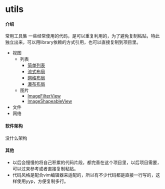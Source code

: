 # utils

#### 介绍

常用工具集 一些经常使用的代码，是可以重复利用的，为了避免复制粘贴，特此独立出来，可以用library依赖的方式引用，也可以直接复制到项目里。

- 视图
    - 列表
        - [简单列表](https://gitee.com/sharyuke/utils/blob/master/app/src/main/java/com/sharyuke/app/ViewListBaseActivity.kt)
        - [流式布局](https://gitee.com/sharyuke/utils/blob/master/app/src/main/java/com/sharyuke/app/ViewListLayoutManagerFlexActivity.kt)
        - [网格布局](https://gitee.com/sharyuke/utils/blob/master/app/src/main/java/com/sharyuke/app/ViewListLayoutManagerGridActivity.kt)
        - [瀑布布局](https://gitee.com/sharyuke/utils/blob/master/app/src/main/java/com/sharyuke/app/ViewListLayoutManagerStaggeredActivity.kt)
    - 图片
        - [ImageFilterView](https://gitee.com/sharyuke/utils/blob/master/app/src/main/java/com/sharyuke/app/ViewImageFilterActivity.kt)
        - [ImageShapeableView](https://gitee.com/sharyuke/utils/blob/master/app/src/main/java/com/sharyuke/app/ViewImageShapeableActivity.kt)
- 文件
- 网络

#### 软件架构

没什么架构

#### 其他

- 以后会慢慢的将自己积累的代码片段，都完善在这个项目里，以后项目需要，可以过来参考或者直接复制粘贴。
- 代码风格是配合vim编辑器来适配的，所以有不少代码都是直接一行写的，这样使用yyp，方便复制多行。
